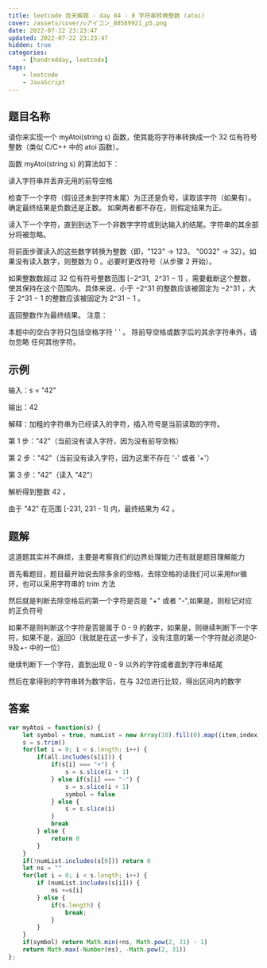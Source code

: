 ```yaml
---
title: leetcode 百天解题 - day 04 - 8 字符串转换整数 (atoi)
cover: /assets/cover/◇アイコン_80589921_p5.png
date: 2022-07-22 23:23:47
updated: 2022-07-22 23:23:47
hidden: true
categories:
    - [handredday, leetcode]
tags:
    - leetcode
    - JavaScript
---
```

## 题目名称
请你来实现一个 myAtoi(string s) 函数，使其能将字符串转换成一个 32 位有符号整数（类似 C/C++ 中的 atoi 函数）。

函数 myAtoi(string s) 的算法如下：

读入字符串并丢弃无用的前导空格

检查下一个字符（假设还未到字符末尾）为正还是负号，读取该字符（如果有）。 确定最终结果是负数还是正数。 如果两者都不存在，则假定结果为正。

读入下一个字符，直到到达下一个非数字字符或到达输入的结尾。字符串的其余部分将被忽略。

将前面步骤读入的这些数字转换为整数（即，"123" -> 123， "0032" -> 32）。如果没有读入数字，则整数为 0 。必要时更改符号（从步骤 2 开始）。

如果整数数超过 32 位有符号整数范围 [−2^31,  2^31 − 1] ，需要截断这个整数，使其保持在这个范围内。具体来说，小于 −2^31 的整数应该被固定为 −2^31 ，大于 2^31 − 1 的整数应该被固定为 2^31 − 1 。

返回整数作为最终结果。
注意：

本题中的空白字符只包括空格字符 ' ' 。
除前导空格或数字后的其余字符串外，请勿忽略 任何其他字符。

## 示例

输入：s = "42"

输出：42

解释：加粗的字符串为已经读入的字符，插入符号是当前读取的字符。

第 1 步："42"（当前没有读入字符，因为没有前导空格）

第 2 步："42"（当前没有读入字符，因为这里不存在 '-' 或者 '+'）

第 3 步："42"（读入 "42"）

解析得到整数 42 。

由于 "42" 在范围 [-231, 231 - 1] 内，最终结果为 42 。

## 题解

这道题其实并不麻烦，主要是考察我们的边界处理能力还有就是题目理解能力

首先看题目，题目最开始说去除多余的空格，去除空格的话我们可以采用for循环，也可以采用字符串的 trim 方法

然后就是判断去除空格后的第一个字符是否是 "+" 或者 "-",如果是，则标记对应的正负符号

如果不是则判断这个字符是否是属于 0 - 9 的数字，如果是，则继续判断下一个字符，如果不是，返回0（我就是在这一步卡了，没有注意的第一个字符就必须是0-9及+- 中的一位）

继续判断下一个字符，直到出现 0 - 9 以外的字符或者直到字符串结尾

然后在拿得到的字符串转为数字后，在与 32位进行比较，得出区间内的数字

## 答案

~~~js
var myAtoi = function(s) {
    let symbol = true, numList = new Array(10).fill(0).map((item,index) => index + ""), all = ["+", "-"].concat(numList)
    s = s.trim()
    for(let i = 0; i < s.length; i++) {
        if(all.includes(s[i])) {
            if(s[i] === "+") {
                s = s.slice(i + 1)
            } else if(s[i] === "-") {
                s = s.slice(i + 1)
                symbol = false
            } else {
                s = s.slice(i)
            }
            break
        } else {
            return 0
        }
    }
    if(!numList.includes(s[0])) return 0
    let ns = "" 
    for(let i = 0; i < s.length; i++) {
        if (numList.includes(s[i])) {
            ns +=s[i]
        } else {
            if(s.length) {
                break;
            }
        }
    }
    if(symbol) return Math.min(+ns, Math.pow(2, 31) - 1)
    return Math.max(-Number(ns), -Math.pow(2, 31))
};
~~~